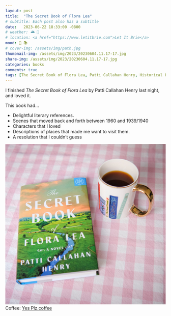 ```yaml
---
layout: post
title:  "The Secret Book of Flora Lea"
# subtitle: Each post also has a subtitle
date:   2023-06-22 18:33:00 -0800
# weather: 🌥️ 🔆 
# location: <a href="https://www.letitbrie.com">Let It Brie</a>
mood: 🥰 📚
# cover-img: /assets/img/path.jpg
thumbnail-img: /assets/img/2023/20230604.11.17-17.jpg
share-img: /assets/img/2023/20230604.11.17-17.jpg
categories: books
comments: true
tags: [The Secret Book of Flora Lea, Patti Callahan Henry, Historical Fiction, coffee ]
---
```


I finished _The Secret Book of Flora Lea_ by Patti Callahan Henry last night, and loved it. 

This book had...
- Delightful literary references.
- Scenes that moved back and forth between 1960 and 1939/1940
- Characters that I loved
- Descriptions of places that made me want to visit them.
- A resolution that I couldn’t guess

![Hardcover Book of the Month Club edition of The Secret Book of Flora Lea, a novel by Patti Callahan Henry. Pictured on a pink checked tablecloth next to a cup of coffee.](/assets/img/2023/20230604.11.17-17.jpg)Coffee: [Yes Plz.coffee](https://www.yesplz.coffee)